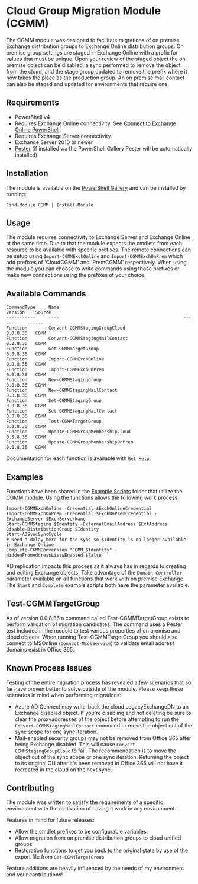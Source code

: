 # Cloud Group Migration Module (CGMM)

The CGMM module was designed to facilitate migrations of on premise Exchange distribution groups to Exchange Online distribution groups.  On premise group settings are staged in Exchange Online with a prefix for values that must be unique.  Upon your review of the staged object the on premise object can be disabled, a sync performed to remove the object from the cloud, and the stage group updated to remove the prefix where it now takes the place as the production group. An on premise mail contact can also be staged and updated for environments that require one.

## Requirements

* PowerShell v4
* Requires Exchange Online connectivity.  See [Connect to Exchange Online PowerShell](https://technet.microsoft.com/en-us/library/jj984289(v=exchg.160).aspx).
* Requires Exchange Server connectivity.
* Exchange Server 2010 or newer
* [Pester](https://github.com/pester/Pester) (if installed via the PowerShell Gallery Pester will be automatically installed)

## Installation

The module is available on the [PowerShell Gallery](https://www.powershellgallery.com/packages/cgmm) and can be installed by running:

`Find-Module CGMM | Install-Module`

## Usage

The module requires connectivity to Exchange Server and Exchange Online at the same time.  Due to that the module expects the cmdlets from each resource to be available with specific prefixes.  The remote connections can be setup using `Import-CGMMExchOnline` and `Import-CGMMExchOnPrem` which add prefixes of 'CloudCGMM' and 'PremCGMM' respectively.  When using the module you can choose to write commands using those prefixes or make new connections using the prefixes of your choice.

## Available Commands

    CommandType     Name                                               Version    Source
    -----------     ----                                               -------    ------
    Function        Convert-CGMMStagingGroupCloud                      0.0.8.36   CGMM
    Function        Convert-CGMMStagingMailContact                     0.0.8.36   CGMM
    Function        Get-CGMMTargetGroup                                0.0.8.36   CGMM
    Function        Import-CGMMExchOnline                              0.0.8.36   CGMM
    Function        Import-CGMMExchOnPrem                              0.0.8.36   CGMM
    Function        New-CGMMStagingGroup                               0.0.8.36   CGMM
    Function        New-CGMMStagingMailContact                         0.0.8.36   CGMM
    Function        Set-CGMMStagingGroup                               0.0.8.36   CGMM
    Function        Set-CGMMStagingMailContact                         0.0.8.36   CGMM
    Function        Test-CGMMTargetGroup                               0.0.8.36   CGMM
    Function        Update-CGMMGroupMembershipCloud                    0.0.8.36   CGMM
    Function        Update-CGMMGroupMembershipOnPrem                   0.0.8.36   CGMM

Documentation for each function is available with `Get-Help`.

## Examples

Functions have been shared in the [Example Scripts](https://github.com/Rick-2CA/CGMM/tree/master/ExampleScripts) folder that utilize the CGMM module.  Using the functions allows the following work process:

    Import-CGMMExchOnline -Credential $ExchOnlineCredential
    Import-CGMMExchOnPrem -Credential $ExchOnPremCredential -ExchangeServer $ExchServerName
    Start-CGMMStaging $Identity -ExternalEmailAddress $ExtAddress
    Disable-DistributionGroup $Identity
    Start-ADSyncSyncCycle
    # Need a delay here for the sync so $Identity is no longer available in Exchange Online
    Complete-CGMMConversion "CGMM_$Identity" -HiddenFromAddressListsEnabled $False

AD replication impacts this process as it always has in regards to creating and editing Exchange objects.  Take advantage of the `Domain Controller` parameter available on all functions that work with on premise Exchange.  The `Start` and `Complete` example scripts both have the parameter available.

## Test-CGMMTargetGroup

As of version 0.0.8.36 a command called Test-CGMMTargetGroup exists to perform validation of migration candidates.  The command uses a Pester test included in the module to test various properties of on premise and cloud objects.  When running Test-CGMMTargetGroup you should also connect to MSOnline (`Connect-MsolService`) to validate email address domains exist in Office 365.

## Known Process Issues

Testing of the entire migration process has revealed a few scenarios that so far have proven better to solve outside of the module.  Please keep these scenarios in mind when performing migrations:

* Azure AD Connect may write-back the cloud LegacyExchangeDN to an Exchange disabled object.  If you're disabling and not deleting be sure to clear the proxyaddresses of the object before attempting to run the `Convert-CGMMStagingMailContact` command or move the object out of the sync scope for one sync iteration.
* Mail-enabled security groups may not be removed from Office 365 after being Exchange disabled.  This will cause `Convert-CGMMStagingGroupCloud` to fail.  The recommendation is to move the object out of the sync scope or one sync iteration.  Returning the object to its original OU after it's been removed in Office 365 will not have it recreated in the cloud on the next sync.

## Contributing

The module was written to satisfy the requirements of a specific environment with the motivation of having it work in any environment.

Features in mind for future releases:

* Allow the cmdlet prefixes to be configurable variables.
* Allow migration from on premise distribution groups to cloud unified groups
* Restoration functions to get you back to the original state by use of the export file from `Get-CGMMTargetGroup`

Feature additions are heavily influenced by the needs of my environment and your contributions!
